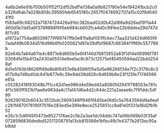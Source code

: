 4a6b2e6e91b700b501f52f12df52bdf1e138a0a9b821780e54e194241bcb2c0b326d6ab7a028b858c39565feb6545185c2657f0474692707a15c02f9d04041f0
f583a69c68252a71874724426a91dc382bad02d0b42a168a9d26ad1911a44460d5b7dd5a6f3789888f6f6eb984cb602fca4d0c991ee22b9ddea29d747d8f7c85
a1972a7754ad80399779f99747ffb0e81fa8af051ffcbec73aa321d424d665f97adaf49b0834d516d96b6fb0200821d97e39dfbf9687c66384f1ff69c557786b
82e64b7a84a611e4c8871e8d665b5e6f4146d76813952a83f1d14e06996f78103064fe15b413a2430a05514e8eefac8c973c12575ef45450594ad22bdd2548af
6d1e5f93b18626ff49e8b8f6457e6b4596f05e5d5e96266f34e7f2c3179c8c3d17b9a7d8bd0dc841b677e6c39e9dd39d826c6d659b8e23f125fe71746566e61a
c05282419f83048b7f1cc62d1ee986d4e59ed42a8080fd2941f788553e781c4f1c560ff921b11ae6e983da4c17af47d6a4d2c64dc221a2aeae6c7f91ddc5df99
926290162b6043c3512bdc2909348ff9461f445be0fd0c5a7643594d9a9eefc281f4870f76190f7016e283ed5e399e8ece2525651cc8a81e0f331a16d2fb1b52
e35c1c5d6f45f0473e8527176ae2c5b2a3ae1dc04ddc747a06b069b03f35af0728596836dedbd52511208791a13cb815566e1bfbc4fb7e4377b2613ec95ab9dd
